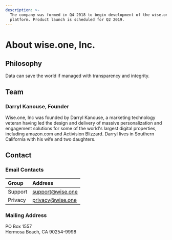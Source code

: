 ```yaml
---
description: >-
  The company was formed in Q4 2018 to begin development of the wise.one
  platform. Product launch is scheduled for Q2 2019.
---
```


# About wise.one, Inc.

## Philosophy

Data can save the world if managed with transparency and integrity.

## Team

### Darryl Kanouse, Founder

Wise.one, Inc was founded by Darryl Kanouse, a marketing technology veteran having led the design and delivery of massive personalization and engagement solutions for some of the world's largest digital properties, including amazon.com and Activision Blizzard. Darryl lives in Southern California with his wife and two daughters.

## Contact

### Email Contacts

| Group | Address |
| :--- | :--- |
| Support | support@wise.one |
| Privacy | privacy@wise.one |

### Mailing Address

PO Box 1557  
Hermosa Beach, CA 90254-9998



